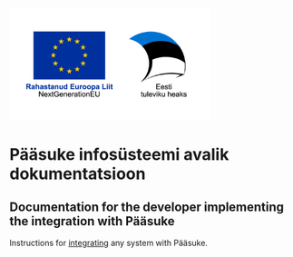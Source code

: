 <img src="img/NextGen_Rahastanud_EL_NextGeneration_EST_hor_color_RGB.webp" width="355"/>

# Pääsuke infosüsteemi avalik dokumentatsioon



## Documentation for the developer implementing the integration with Pääsuke

Instructions for [integrating](Integrating) any system with Pääsuke.







